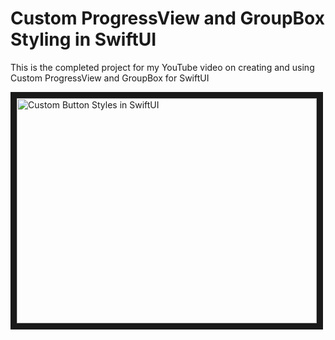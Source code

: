 # Custom ProgressView and GroupBox Styling in SwiftUI

This is the completed project for my YouTube video on creating and using Custom ProgressView and GroupBox for SwiftUI

<a href="http://www.youtube.com/watch?feature=player_embedded&v=x0P9jifGl5U
" target="_blank"><img src="http://img.youtube.com/vi/x0P9jifGl5U/0.jpg" 
alt="Custom Button Styles in SwiftUI" width="480" height="360" border="10" /></a>

